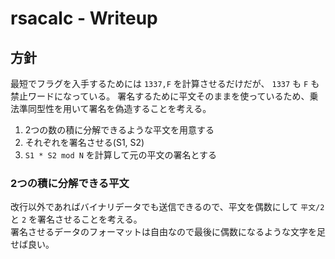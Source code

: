 rsacalc - Writeup
=================

## 方針
最短でフラグを入手するためには `1337,F` を計算させるだけだが、 `1337` も `F` も禁止ワードになっている。
署名するために平文そのままを使っているため、乗法準同型性を用いて署名を偽造することを考える。

1. 2つの数の積に分解できるような平文を用意する
2. それぞれを署名させる(S1, S2)
3. `S1 * S2 mod N` を計算して元の平文の署名とする

### 2つの積に分解できる平文
改行以外であればバイナリデータでも送信できるので、平文を偶数にして `平文/2` と `2` を署名させることを考える。  
署名させるデータのフォーマットは自由なので最後に偶数になるような文字を足せば良い。
